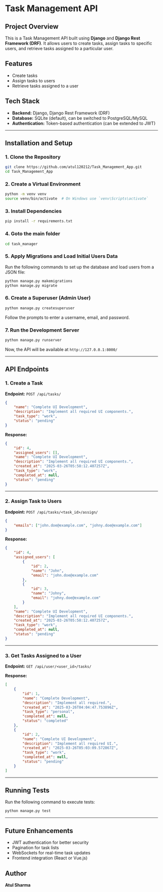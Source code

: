 # Task Management API

## Project Overview
This is a Task Management API built using **Django** and **Django Rest Framework (DRF)**. It allows users to create tasks, assign tasks to specific users, and retrieve tasks assigned to a particular user.

## Features
- Create tasks
- Assign tasks to users
- Retrieve tasks assigned to a user

## Tech Stack
- **Backend:** Django, Django Rest Framework (DRF)
- **Database:** SQLite (default), can be switched to PostgreSQL/MySQL
- **Authentication:** Token-based authentication (can be extended to JWT)

---

## Installation and Setup

### 1. Clone the Repository
```bash
git clone https://github.com/atul120212/Task_Management_App.git
cd Task_Management_App
```

### 2. Create a Virtual Environment
```bash
python -m venv venv
source venv/bin/activate  # On Windows use `venv\Scripts\activate`
```

### 3. Install Dependencies
```bash
pip install -r requirements.txt
```

### 4. Goto the main folder
```bash
cd task_manager
```

### 5. Apply Migrations and Load Initial Users Data

Run the following commands to set up the database and load users from a JSON file:

```bash
python manage.py makemigrations
python manage.py migrate
```

### 6. Create a Superuser (Admin User)
```bash
python manage.py createsuperuser
```
Follow the prompts to enter a username, email, and password.

### 7. Run the Development Server
```bash
python manage.py runserver
```

Now, the API will be available at `http://127.0.0.1:8000/`

---

## API Endpoints

### 1. Create a Task
**Endpoint:** `POST /api/tasks/`
```json
{
    "name": "Complete UI Development",
    "description": "Implement all required UI components.",
    "task_type": "work",
    "status": "pending"
}
```

**Response:**
```json
{
    "id": 4,
    "assigned_users": [],
    "name": "Complete UI Development",
    "description": "Implement all required UI components.",
    "created_at": "2025-03-26T05:58:12.407257Z",
    "task_type": "work",
    "completed_at": null,
    "status": "pending"
}
```

---

### 2. Assign Task to Users
**Endpoint:** `POST /api/tasks/<task_id>/assign/`
```json
{
    "emails": ["john.doe@example.com", "johny.doe@example.com"]
}
```

**Response:**
```json
{
    "id": 4,
    "assigned_users": [
        {
            "id": 2,
            "name": "John",
            "email": "john.doe@example.com"
        },
        {
            "id": 3,
            "name": "Johny",
            "email": "johny.doe@example.com"
        }
    ],
    "name": "Complete UI Development",
    "description": "Implement all required UI components.",
    "created_at": "2025-03-26T05:58:12.407257Z",
    "task_type": "work",
    "completed_at": null,
    "status": "pending"
}
```

---

### 3. Get Tasks Assigned to a User
**Endpoint:** `GET /api/user/<user_id>/tasks/`

**Response:**
```json
[
    {
        "id": 1,
        "name": "Complete Development",
        "description": "Implement all required.",
        "created_at": "2025-03-26T04:04:47.753896Z",
        "task_type": "personal",
        "completed_at": null,
        "status": "completed"
    },
    {
        "id": 2,
        "name": "Complete UI Development",
        "description": "Implement all required UI.",
        "created_at": "2025-03-26T05:03:09.572867Z",
        "task_type": "work",
        "completed_at": null,
        "status": "pending"
    }
]
```

---

## Running Tests
Run the following command to execute tests:
```bash
python manage.py test
```

---

## Future Enhancements
- JWT authentication for better security
- Pagination for task lists
- WebSockets for real-time task updates
- Frontend integration (React or Vue.js)

## Author
**Atul Sharma**


